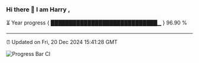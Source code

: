 ### Hi there 👋 I am Harry , 

⏳ Year progress { █████████████████████████████▁ } 96.90 %

---

⏰ Updated on Fri, 20 Dec 2024 15:41:28 GMT

![Progress Bar CI](https://github.com/duykhang68/duykhang68/workflows/Progress%20Bar%20CI/badge.svg)
